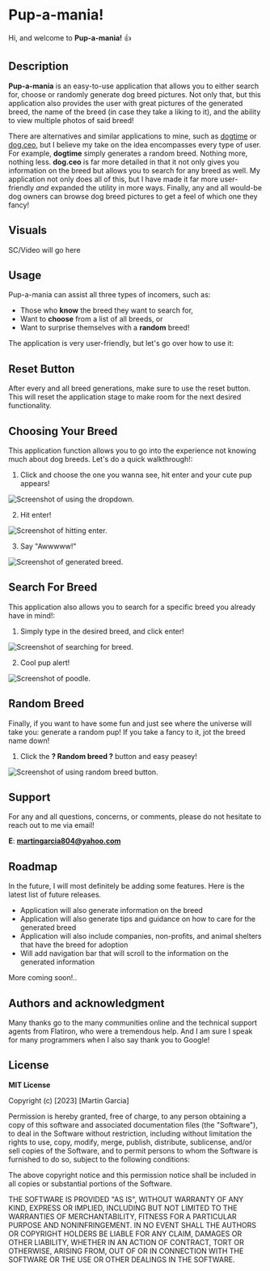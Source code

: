 # Pup-a-mania!

Hi, and welcome to **Pup-a-mania!** :+1:

## Description

**Pup-a-mania** is an easy-to-use application that allows you to either search for, choose or randomly generate dog breed pictures. Not only that, but this application also provides the user with great pictures of the generated breed, the name of the breed (in case they take a liking to it), and the ability to view multiple photos of said breed!

There are alternatives and similar applications to mine, such as [dogtime](https://dogtime.com/dog-breeds/) or [dog.ceo](https://dog.ceo/dog-api/), but I believe my take on the idea encompasses every type of user. For example, **dogtime** simply generates a random breed. Nothing more, nothing less. **dog.ceo** is far more detailed in that it not only gives you information on the breed but allows you to search for any breed as well. My application not only does all of this, but I have made it far more user-friendly *and* expanded the utility in more ways. Finally, any and all would-be dog owners can browse dog breed pictures to get a feel of which one they fancy!

## Visuals

SC/Video will go here

## Usage

Pup-a-mania can assist all three types of incomers, such as:

+ Those who **know** the breed they want to search for, 
+ Want to **choose** from a list of all breeds, or
+ Want to surprise themselves with a **random** breed!

The application is very user-friendly, but let's go over how to use it:

## Reset Button

After every and all breed generations, make sure to use the reset button. This will reset the application stage to make room for the next desired functionality.

## Choosing Your Breed

This application function allows you to go into the experience not knowing much about dog breeds. Let's do a quick walkthrough!: 

1. Click and choose the one you wanna see, hit enter and your cute pup appears!

![Screenshot of using the dropdown.](https://user-images.githubusercontent.com/116991219/233719710-5399a2ea-1162-4112-80b4-747277916408.png)

2. Hit enter!

![Screenshot of hitting enter.](https://user-images.githubusercontent.com/116991219/233719720-cabd5410-89be-4a43-a1b6-a49cf2071264.png)

3. Say "Awwwww!"

![Screenshot of generated breed.](https://user-images.githubusercontent.com/116991219/233719749-ee6e2509-3220-48f4-a688-00a746e6c6e5.png)

## Search For Breed

This application also allows you to search for a specific breed you already have in mind!:

1. Simply type in the desired breed, and click enter!

![Screenshot of searching for breed.](https://user-images.githubusercontent.com/116991219/233719763-5088ea1b-d2e3-4c14-ab3f-e64e0448223c.png)

2. Cool pup alert!

![Screenshot of poodle.](https://user-images.githubusercontent.com/116991219/233719772-a17a9a8a-80b9-4bca-a22d-9982035fe784.png)

## Random Breed

Finally, if you want to have some fun and just see where the universe will take you: generate a random pup! If you take a fancy to it, jot the breed name down!

1. Click the **? Random breed ?**  button and easy peasey!

![Screenshot of using random breed button.](https://user-images.githubusercontent.com/116991219/233719835-adc773ef-8253-4361-9e9b-ce90dcf79a05.png)

## Support

For any and all questions, concerns, or comments, please do not hesitate to reach out to me via email!

**E**: **martingarcia804@yahoo.com**

## Roadmap

In the future, I will most definitely be adding some features. Here is the latest list of future releases.

- Application will also generate information on the breed
- Application will also generate tips and guidance on how to care for the generated breed
- Application will also include companies, non-profits, and animal shelters that have the breed for adoption
- Will add navigation bar that will scroll to the information on the generated information

More coming soon!..

## Authors and acknowledgment

Many thanks go to the many communities online and the technical support agents from Flatiron, who were a tremendous help. And I am sure I speak for many programmers when I also say thank you to Google!

## License

**MIT License**

Copyright (c) [2023] [Martin Garcia]

Permission is hereby granted, free of charge, to any person obtaining a copy
of this software and associated documentation files (the "Software"), to deal
in the Software without restriction, including without limitation the rights
to use, copy, modify, merge, publish, distribute, sublicense, and/or sell
copies of the Software, and to permit persons to whom the Software is
furnished to do so, subject to the following conditions:

The above copyright notice and this permission notice shall be included in all
copies or substantial portions of the Software.

THE SOFTWARE IS PROVIDED "AS IS", WITHOUT WARRANTY OF ANY KIND, EXPRESS OR
IMPLIED, INCLUDING BUT NOT LIMITED TO THE WARRANTIES OF MERCHANTABILITY,
FITNESS FOR A PARTICULAR PURPOSE AND NONINFRINGEMENT. IN NO EVENT SHALL THE
AUTHORS OR COPYRIGHT HOLDERS BE LIABLE FOR ANY CLAIM, DAMAGES OR OTHER
LIABILITY, WHETHER IN AN ACTION OF CONTRACT, TORT OR OTHERWISE, ARISING FROM,
OUT OF OR IN CONNECTION WITH THE SOFTWARE OR THE USE OR OTHER DEALINGS IN THE
SOFTWARE.